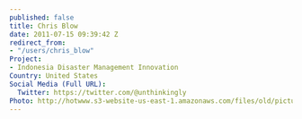 ```yaml
---
published: false
title: Chris Blow
date: 2011-07-15 09:39:42 Z
redirect_from:
- "/users/chris_blow"
Project:
- Indonesia Disaster Management Innovation
Country: United States
Social Media (Full URL):
  Twitter: https://twitter.com/@unthinkingly
Photo: http://hotwww.s3-website-us-east-1.amazonaws.com/files/old/pictures/picture-16-1433268781.jpg
---
```

